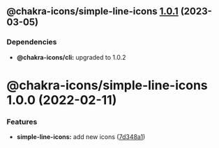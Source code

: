 ## @chakra-icons/simple-line-icons [1.0.1](https://github.com/kodingdotninja/chakra-icons/compare/@chakra-icons/simple-line-icons@1.0.0...@chakra-icons/simple-line-icons@1.0.1) (2023-03-05)

### Dependencies

- **@chakra-icons/cli:** upgraded to 1.0.2

# @chakra-icons/simple-line-icons 1.0.0 (2022-02-11)

### Features

- **simple-line-icons:** add new icons ([7d348a1](https://github.com/kodingdotninja/chakra-icons/commit/7d348a1ca078c93f24f72356b49abe90c9fe1160))
